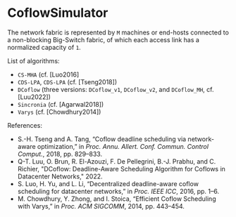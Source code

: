 # CoflowSimulator

The network fabric is represented by `M` machines or end-hosts connected to a non-blocking Big-Switch fabric, of which each access link has a normalized capacity of `1`.

List of algorithms:
- `CS-MHA` (cf. [Luo2016]
- `CDS-LPA`, `CDS-LPA` (cf. [Tseng2018])
- `DCoflow` (three versions: `DCoflow_v1`, `DCoflow_v2`, and `DCoflow_MH`, cf. [Luu2022])
- `Sincronia` (cf. [Agarwal2018])
- `Varys` (cf. [Chowdhury2014])

References:
* S.-H. Tseng and A. Tang, “Coflow deadline scheduling via network-aware optimization,” in *Proc. Annu. Allert. Conf. Commun. Control Comput.*, 2018, pp. 829–833.
* Q-T. Luu, O. Brun, R. El-Azouzi, F. De Pellegrini, B.-J. Prabhu, and C. Richier, "DCoflow: Deadline-Aware Scheduling Algorithm for Coflows in Datacenter Networks," 2022.
* S. Luo, H. Yu, and L. Li, “Decentralized deadline-aware coflow scheduling for datacenter networks,” in *Proc. IEEE ICC*, 2016, pp. 1–6.
* M. Chowdhury, Y. Zhong, and I. Stoica, “Efficient Coflow Scheduling with Varys,” in *Proc. ACM SIGCOMM*, 2014, pp. 443–454.

